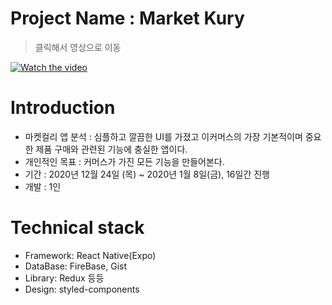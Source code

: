 # Project Name : Market Kury
> 클릭해서 영상으로 이동

[![Watch the video](https://img.youtube.com/vi/pBbvEsXnk7Y/maxresdefault.jpg)](https://youtu.be/pBbvEsXnk7Y)

# Introduction

- 마켓컬리 앱 분석 : 심플하고 깔끔한 UI를 가졌고 이커머스의 가장 기본적이며 중요한 제품 구매와 관련된 기능에 충실한 앱이다.
- 개인적인 목표 : 커머스가 가진 모든 기능을 만들어본다.
- 기간 : 2020년 12월 24일 (목) ~ 2020년 1월 8일(금), 16일간 진행
- 개발 : 1인

# Technical stack

- Framework: React Native(Expo)
- DataBase: FireBase, Gist
- Library: Redux 등등
- Design: styled-components
